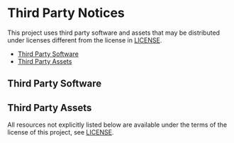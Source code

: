 # Third Party Notices

This project uses third party software and assets that may be distributed under licenses different from the license in [LICENSE](./LICENSE).

* [Third Party Software](#third-party-software)
* [Third Party Assets](#third-party-assets)

## Third Party Software


## Third Party Assets

All resources not explicitly listed below are available under the terms of the license of this project, see [LICENSE](./LICENSE).